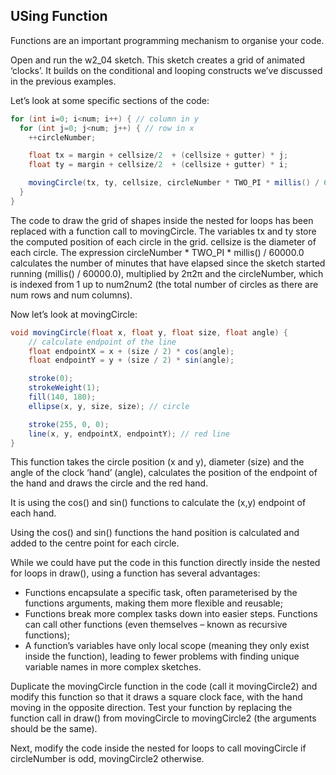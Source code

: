 ## USing Function

Functions are an important programming mechanism to organise your code.

Open and run the w2_04 sketch. This sketch creates a grid of animated ‘clocks’. It builds on the conditional and looping constructs we’ve discussed in the previous examples.

Let’s look at some specific sections of the code:

```java
for (int i=0; i<num; i++) { // column in y
  for (int j=0; j<num; j++) { // row in x
    ++circleNumber;

    float tx = margin + cellsize/2  + (cellsize + gutter) * j;
    float ty = margin + cellsize/2  + (cellsize + gutter) * i;

    movingCircle(tx, ty, cellsize, circleNumber * TWO_PI * millis() / 60000.0);
  }
}
```

The code to draw the grid of shapes inside the nested for loops has been replaced with a function call to movingCircle. The variables tx and ty store the computed position of each circle in the grid. cellsize is the diameter of each circle. The expression circleNumber * TWO_PI * millis() / 60000.0 calculates the number of minutes that have elapsed since the sketch started running (millis() / 60000.0), multiplied by 2π2π and the circleNumber, which is indexed from 1 up to num2num2 (the total number of circles as there are num rows and num columns).

Now let’s look at movingCircle:

```java
void movingCircle(float x, float y, float size, float angle) {
    // calculate endpoint of the line
    float endpointX = x + (size / 2) * cos(angle);
    float endpointY = y + (size / 2) * sin(angle);

    stroke(0);
    strokeWeight(1);
    fill(140, 180);
    ellipse(x, y, size, size); // circle

    stroke(255, 0, 0);
    line(x, y, endpointX, endpointY); // red line
}
```

This function takes the circle position (x and y), diameter (size) and the angle of the clock ‘hand’ (angle), calculates the position of the endpoint of the hand and draws the circle and the red hand.

It is using the cos() and sin() functions to calculate the (x,y) endpoint of each hand.

Using the cos() and sin() functions the hand position is calculated and added to the centre point for each circle.

While we could have put the code in this function directly inside the nested for loops in draw(), using a function has several advantages:

- Functions encapsulate a specific task, often parameterised by the functions arguments, making them more flexible and reusable;
- Functions break more complex tasks down into easier steps. Functions can call other functions (even themselves – known as recursive functions);
- A function’s variables have only local scope (meaning they only exist inside the function), leading to fewer problems with finding unique variable names in more complex sketches.

Duplicate the movingCircle function in the code (call it movingCircle2) and modify this function so that it draws a square clock face, with the hand moving in the opposite direction. Test your function by replacing the function call in draw() from movingCircle to movingCircle2 (the arguments should be the same).

Next, modify the code inside the nested for loops to call movingCircle if circleNumber is odd, movingCircle2 otherwise. 

